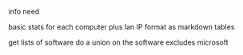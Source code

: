 info need

basic stats for each computer
plus lan IP
format as markdown tables

get lists of software
do a union on the software
excludes microsoft 
